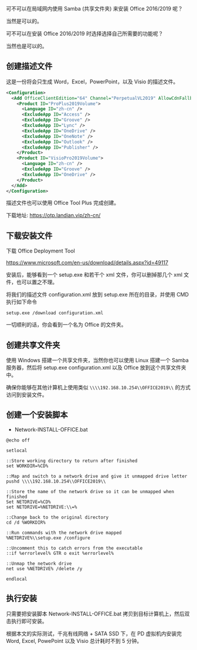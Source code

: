 可不可以在局域网内使用 Samba (共享文件夹) 来安装 Office 2016/2019 呢？

当然是可以的。

可不可以在安装 Office 2016/2019 时选择选择自己所需要的功能呢？

当然也是可以的。

## 创建描述文件

这是一份将会只生成 Word，Excel，PowerPoint，以及 Visio 的描述文件。

```xml
<Configuration>
  <Add OfficeClientEdition="64" Channel="PerpetualVL2019" AllowCdnFallback="True">
    <Product ID="ProPlus2019Volume">
      <Language ID="zh-cn" />
      <ExcludeApp ID="Access" />
      <ExcludeApp ID="Groove" />
      <ExcludeApp ID="Lync" />
      <ExcludeApp ID="OneDrive" />
      <ExcludeApp ID="OneNote" />
      <ExcludeApp ID="Outlook" />
      <ExcludeApp ID="Publisher" />
    </Product>
    <Product ID="VisioPro2019Volume">
      <Language ID="zh-cn" />
      <ExcludeApp ID="Groove" />
      <ExcludeApp ID="OneDrive" />
    </Product>
  </Add>
</Configuration>

```

描述文件也可以使用 Office Tool Plus 完成创建。

下载地址: https://otp.landian.vip/zh-cn/

## 下载安装文件

下载 Office Deployment Tool

https://www.microsoft.com/en-us/download/details.aspx?id=49117

安装后，能够看到一个 setup.exe 和若干个 xml 文件，你可以删掉那几个 xml 文件，也可以置之不理。

将我们的描述文件 configuration.xml 放到 setup.exe 所在的目录，并使用 CMD 执行如下命令

```
setup.exe /download configuration.xml
```

一切顺利的话，你会看到一个名为 Office 的文件夹。

## 创建共享文件夹

使用 Windows 搭建一个共享文件夹，当然你也可以使用 Linux 搭建一个 Samba 服务器，然后将 setup.exe configuration.xml 以及 Office 放到这个共享文件夹中。

确保你能够在其他计算机上使用类似 `\\\\192.168.10.254\\OFFICE2019\\` 的方式访问到安装文件。

## 创建一个安装脚本

- Network-INSTALL-OFFICE.bat

```
@echo off

setlocal

::Store working directory to return after finished
set WORKDIR=%CD%

::Map and switch to a network drive and give it unmapped drive letter
pushd \\\\192.168.10.254\\OFFICE2019\\

::Store the name of the network drive so it can be unmapped when finished
Set NETDRIVE=%CD%
set NETDRIVE=%NETDRIVE:\\=%

::Change back to the original directory
cd /d %WORKDIR%

::Run commands with the network drive mapped
%NETDRIVE%\\setup.exe /configure

::Uncomment this to catch errors from the executable
::if %errorlevel% GTR o exit %errorlevel%

::Unmap the network drive
net use %NETDRIVE% /delete /y

endlocal
```

## 执行安装

只需要把安装脚本 Network-INSTALL-OFFICE.bat 拷贝到目标计算机上，然后双击执行即可安装。

根据本文的实际测试，千兆有线网络 + SATA SSD 下，在 PD 虚拟机内安装完 Word, Excel, PowePoint 以及 Visio 总计耗时不到 5 分钟。

<!-- ##{"timestamp":1625673600}## -->